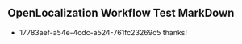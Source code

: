 ## OpenLocalization Workflow Test MarkDown
* 17783aef-a54e-4cdc-a524-761fc23269c5 thanks!

<!--HONumber=Aug16_HO4-->


